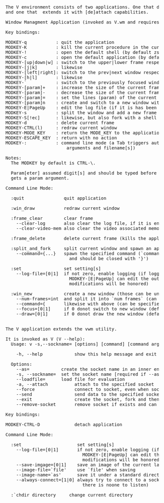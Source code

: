 <pre>
  The V environment consists of two applications. One that does window managment
  and one that  extends it with [de]attach capabilities.

  Window Managment Application (invoked as V.wm and requires a `command` argument:

  Key bindings:

  MODKEY-q           : quit the application
  MODKEY-K           : kill the current procedure in the current frame
  MODKEY-!           : open the default shell (by default zs-static)
  MODKEY-c           : open the default application (by default zs-static)
  MODKEY-[up|down|w] : switch to the upper|lower frame respectively
  MODKEY-[j|k]       : likewise
  MODKEY-[left|right]: switch to the prev|next window respectively
  MODKEY-[h|l]       : likewise
  MODKEY-`           : switch to the previously focused window
  MODKEY-[param]+    : increase the size of the current frame (default count 1)
  MODKEY-[param]-    : decrease the size of the current frame (default count 1)
  MODKEY-[param]=    : set the lines (param) of the current frame
  MODKEY-[param]n    : create and switch to a new window with `count' frames (default 1)
  MODKEY-E|PageUp    : edit the log file (if it is has been set)
  MODKEY-s           : split the window and add a new frame
  MODKEY-S[!ec]      : likewise, but also fork with a shell or an editor or the default application respectively (without a param is like MODE_KEY-s)
  MODKEY-d           : delete current frame
  MODKEY-CTRL(l)     : redraw current window
  MODKEY-MODE_KEY    : return the MODE_KEY to the application
  MODKEY-ESCAPE_KEY  : return with no action
  MODKEY-:           : command line mode (a Tab triggers auto completion, for commands,
                         arguments and filename[s])

  Notes:
    The MODKEY by default is CTRL-\.

    Param[eter] assumed digit[s] and should be typed before any command that
    gets a param argument.

  Command Line Mode:

    :quit               quit application

    :win_draw           redraw current window

    :frame_clear        clear frame
      --clear-log       also clear the log file, if it is enabled
      --clear-video-mem also clear the video associated memory

    :frame_delete       delete current frame (kills the application also)

    :split_and_fork     split current window and spawn an application (by default zs-static)
      --command={...}   spawn the specified command (`command` can take arguments
                          and should be closed with '}')

    :set                set setting[s]
      --log-file=[0|1]  if not zero, enable logging (if logging is enabled
                          MODKEY-[E|PageUp] can edit the output (default editor is E-static),
                          modifications will be honored)

    :win_new            create a new window (those can be unlimited)
      --num-frames=int  and split it into `num frames` (can not be > than MAX_FRAMES)
      --command={       likewise with above (can be specified as many as `num-frames`)
      --focus=[0|1]     if 0 donot switch to new window (default yes)
      --draw=[0|1]      if 0 donot draw the new window (default yes)


  The V application extends the vwm utility.

  It is invoked as V (V --help):
    Usage: v -s,--sockname= [options] [command] [command arguments]

      -h, --help            show this help message and exit

    Options:
      --as=<str>            create the socket name in an inner environment [required if -s is missing]
      -s, --sockname=<str>  set the socket name [required if --as= missing]
      --loadfile=<str>      load file for evaluation
      -a, --attach          attach to the specified socket
      --force               connect to socket, even when socket exists
      --send                send data to the specified socket
      --exit                create the socket, fork and then exit
      --remove-socket       remove socket if exists and can not be connected

  Key bindings:

  MODKEY-CTRL-D             detach application

  Command Line Mode:

    :set                     set setting[s]
      --log-file=[0|1]       if not zero, enable logging (if logging is enabled
                               MODKEY-[E|PageUp] can edit the output (default editor is E-static),
                               modifications will be honored)
      --save-imgage=[0|1]    save an image of the current layout automatically at exit
      --image-file=`file'    use `file' when saving
      --image-name=`as'      save it under a standard directory as `as' (preferable)
      --always-connect=[1|0] always try to connect to a socket (e.g., if exists but
                               there is noone to listen)

    :`chdir directory     change current directory
</pre>
